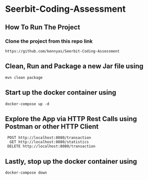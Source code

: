 # Seerbit-Coding-Assessment

## How To Run The Project
### Clone the project from this repo link
``` https://github.com/kennyas/Seerbit-Coding-Assessment ```
## Clean, Run and Package a new Jar file using
``` mvn clean package ```
## Start up the docker container using
``` docker-compose up -d ```

## Explore the App via HTTP Rest Calls using Postman or other HTTP Client 
     POST http://localhost:8080/transaction
      GET http://localhost:8080/statistics 
     DELETE http://localhost:8080/transaction 

## Lastly, stop up the docker container using
``` docker-compose down ```
